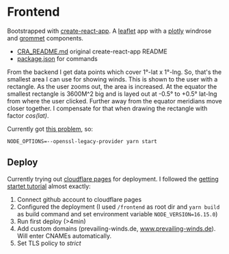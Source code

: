 # Frontend

Bootstrapped with [create-react-app](https://www.npmjs.com/package/create-react-app).
A [leaflet](https://leafletjs.com/) app with a [plotly](https://plotly.com/) windrose and [grommet](https://v2.grommet.io/) components.

- [CRA_README.md](./CRA_README.md) original create-react-app README
- [package.json](./package.json) for commands

From the backend I get data points which cover 1°-lat x 1°-lng.
So, that's the smallest area I can use for showing winds.
This is shown to the user with a rectangle.
As the user zooms out, the area is increased.
At the equator the smallest rectangle is 3600M^2 big and is layed out
at -0.5° to +0.5° lat-lng from where the user clicked.
Further away from the equator meridians move closer together.
I compensate for that when drawing the rectangle with factor _cos(lat)_.

Currently got [this problem](https://stackoverflow.com/questions/69394632/webpack-build-failing-with-err-ossl-evp-unsupported), so:

```
NODE_OPTIONS=--openssl-legacy-provider yarn start
```

## Deploy

Currently trying out [cloudflare pages](https://pages.cloudflare.com/) for deployment.
I followed the [getting startet tutorial](https://developers.cloudflare.com/pages/getting-started#adding-a-custom-domain)
almost exactly:

1. Connect github account to cloudflare pages
2. Configured the deployment (I used `/frontend` as root dir and `yarn build` as build command and set environment variable `NODE_VERSION=16.15.0`)
3. Run first deploy (>4min)
4. Add custom domains (prevailing-winds.de, www.prevailing-winds.de). Will enter CNAMEs automatically.
5. Set TLS policy to _strict_
